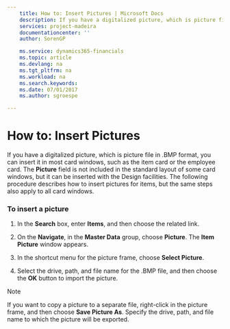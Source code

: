 ```yaml
---
    title: How to: Insert Pictures | Microsoft Docs
    description: If you have a digitalized picture, which is picture file in .BMP format, you can insert it in most card windows, such as the item card or the employee card. The **Picture** field is not included in the standard layout of some card windows, but it can be inserted with the Design facilities. The following procedure describes how to insert pictures for items, but the same steps also apply to all card windows.
    services: project-madeira
    documentationcenter: ''
    author: SorenGP

    ms.service: dynamics365-financials
    ms.topic: article
    ms.devlang: na
    ms.tgt_pltfrm: na
    ms.workload: na
    ms.search.keywords:
    ms.date: 07/01/2017
    ms.author: sgroespe

---
```

# How to: Insert Pictures
If you have a digitalized picture, which is picture file in .BMP format, you can insert it in most card windows, such as the item card or the employee card. The **Picture** field is not included in the standard layout of some card windows, but it can be inserted with the Design facilities. The following procedure describes how to insert pictures for items, but the same steps also apply to all card windows.  
  
### To insert a picture  
  
1.  In the **Search** box, enter **Items**, and then choose the related link.  
  
2.  On the **Navigate**, in the **Master Data** group, choose **Picture**. The **Item Picture** window appears.  
  
3.  In the shortcut menu for the picture frame, choose **Select Picture**.  
  
4.  Select the drive, path, and file name for the .BMP file, and then choose the **OK** button to import the picture.  
  
> [!NOTE]  
>  If you want to copy a picture to a separate file, right-click in the picture frame, and then choose **Save Picture As**. Specify the drive, path, and file name to which the picture will be exported.
